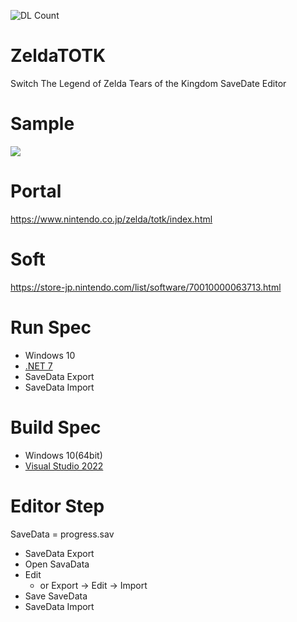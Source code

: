 ![DL Count](https://img.shields.io/github/downloads/turtle-insect/ZeldaTOTK/total.svg)

# ZeldaTOTK
Switch The Legend of Zelda Tears of the Kingdom SaveDate Editor

# Sample
<img src=https://github.com/turtle-insect/ZeldaTOTK/assets/30800900/bc1f46f8-ad61-4de2-a5ef-9998667b27fb/>

# Portal
https://www.nintendo.co.jp/zelda/totk/index.html

# Soft
https://store-jp.nintendo.com/list/software/70010000063713.html

# Run Spec
* Windows 10
* [.NET 7](https://dotnet.microsoft.com/ja-jp/download/dotnet/7.0)
* SaveData Export
* SaveData Import

# Build Spec
* Windows 10(64bit)
* [Visual Studio 2022](https://visualstudio.microsoft.com/ja/vs/)

# Editor Step
SaveData = progress.sav
* SaveData Export
* Open SavaData
* Edit
  * or Export -> Edit -> Import
* Save SaveData
* SaveData Import
